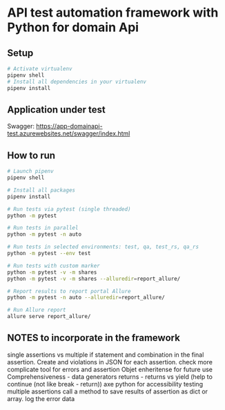 # API test automation framework with Python for domain Api

## Setup

```zsh
# Activate virtualenv
pipenv shell
# Install all dependencies in your virtualenv
pipenv install
```

## Application under test
Swagger: https://app-domainapi-test.azurewebsites.net/swagger/index.html

## How to run

```zsh
# Launch pipenv
pipenv shell

# Install all packages
pipenv install

# Run tests via pytest (single threaded)
python -m pytest

# Run tests in parallel
python -m pytest -n auto

# Run tests in selected environments: test, qa, test_rs, qa_rs
python -m pytest --env test

# Run tests with custom marker 
python -m pytest -v -m shares 
python -m pytest -v -m shares --alluredir=report_allure/

# Report results to report portal Allure
python -m pytest -n auto --alluredir=report_allure/

# Run Allure report
allure serve report_allure/
```


## NOTES to incorporate in the framework 
single assertions vs multiple
if statement and combination in the final assertion. Create and violations in JSON for each assertion.
check more complicate tool for errors and assertion
Objet enheritense for future use
Comprehensiveness - data generators
returns - returns vs yield (help to continue (not like break - return))
axe python for accessibility testing
multiple assertions call a method to save results of assertion as dict or array. log the error data
